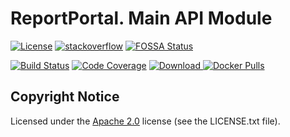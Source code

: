 # ReportPortal. Main API Module
[![License](https://img.shields.io/badge/License-Apache%202.0-blue.svg)](https://opensource.org/licenses/Apache-2.0)
[![stackoverflow](https://img.shields.io/badge/reportportal-stackoverflow-orange.svg?style=flat)](http://stackoverflow.com/questions/tagged/reportportal)
[![FOSSA Status](https://app.fossa.io/api/projects/git%2Bgithub.com%2Freportportal%2Fservice-api.svg?type=shield)](https://app.fossa.io/projects/git%2Bgithub.com%2Freportportal%2Fservice-api?ref=badge_shield)

[![Build Status](https://travis-ci.org/reportportal/service-api.svg)](https://travis-ci.org/reportportal/service-api)
[![Code Coverage](https://codecov.io/gh/reportportal/service-api/graphs/badge.svg)](https://codecov.io/gh/reportportal/service-api)
[ ![Download](https://api.bintray.com/packages/epam/reportportal/service-api/images/download.svg) ](https://bintray.com/epam/reportportal/service-api/_latestVersion)
[![Docker Pulls](https://img.shields.io/docker/pulls/reportportal/service-api.svg?maxAge=159200)](https://hub.docker.com/r/reportportal/service-api/)


## Copyright Notice
Licensed under the [Apache 2.0](https://www.apache.org/licenses/LICENSE-2.0)
license (see the LICENSE.txt file).
